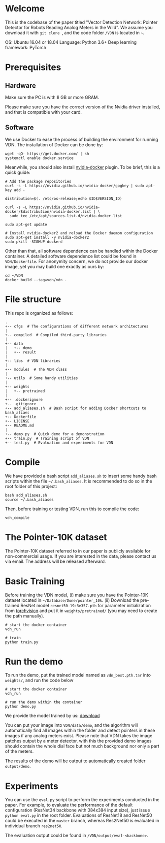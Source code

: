 # Welcome

This is the codebase of the paper titled "Vector Detection Network: Pointer Detector for Robots Reading Analog Meters in the Wild".
We assume you download it with `git clone `, and the code folder `/VDN` is located in `~`.

OS: Ubuntu 16.04 or 18.04
Language: Python 3.6+
Deep learning framework: PyTorch

# Prerequisites

## Hardware

Make sure the PC is with 8 GB or more GRAM.

Please make sure you have the correct version of the Nvidia driver installed, and that is compatible with your card.

## Software

We use Docker to ease the process of building the environment for running VDN. The installation of Docker can be done by:

```
wget -qO- https://get.docker.com/ | sh
systemctl enable docker.service
```

Meanwhile, you should also install [nvidia-docker][nv] plugin. To be brief, this is a quick guide:

```
# Add the package repositories
curl -s -L https://nvidia.github.io/nvidia-docker/gpgkey | sudo apt-key add -

distribution=$(. /etc/os-release;echo $ID$VERSION_ID)

curl -s -L https://nvidia.github.io/nvidia-docker/$distribution/nvidia-docker.list | \
  sudo tee /etc/apt/sources.list.d/nvidia-docker.list

sudo apt-get update

# Install nvidia-docker2 and reload the Docker daemon configuration
sudo apt-get install -y nvidia-docker2
sudo pkill -SIGHUP dockerd
```

Other than that, all software dependence can be handled within the Docker container.
A detailed software dependence list could be found in `VDN/Dockerfile`.
For anonymity concern, we do not provide our docker image, yet you may build one exactly as ours by:

```
cd ~/VDN
docker build --tag=vdn/vdn .
```

# File structure

This repo is organized as follows:

```
.
+-- cfgs  # The configurations of different network architectures
|
+-- compiled  # Compiled third-party libraries
|
+-- data
|   +-- demo
|   +-- result
|
+-- libs  # VDN libraries
|
+-- modules  # The VDN class
|
+-- utils  # Some handy utilities
|
+-- weights
|   +-- pretrained
|
+-- .dockerignore
+-- .gitignore
+-- add_aliases.sh  # Bash script for adding Docker shortcuts to bash_aliaes
+-- Dockerfile
+-- LICENSE
+-- README.md
|
+-- demo.py  # Quick demo for a demonstration
+-- train.py  # Training script of VDN
+-- test.py  # Evaluation and experiments for VDN

```

# Compile

We have provided a bash script `add_aliases.sh`  to insert some handy bash scripts within the file `~/.bash_aliases`.
It is recommended to do so in the root folder of this project:

```
bash add_aliases.sh
source ~/.bash_aliases
```

Then, before training or testing VDN, run this to compile the code:

```
vdn_compile
```

# The Pointer-10K dataset

The Pointer-10K dataset referred to in our paper is publicly available for non-commercial usage. 
If you are interested in the data, please contact us via email. The address will be released afterward. 


# Basic Training

Before training the VDN model, (i) make sure you have the Pointer-10K dataset located in `~/Database/Done/pointer_10k`.
(ii) Download the pre-trained ResNet model `resnet50-19c8e357.pth` for parameter initialization from 
[torchvision](https://github.com/pytorch/vision/blob/master/torchvision/models/resnet.py)
and put it in `weights/pretrained/` (you may need to create the path manually). 

```
# start the docker container
vdn_run

# train 
python train.py
```

# Run the demo

To run the demo, put the trained model named as `vdn_best.pth.tar` into `weights/`, and
run the code below

```
# start the docker container
vdn_run

# run the demo within the container
python demo.py
```

We provide the model trained by us: [download]()

You can put your image into `VDN/data/demo`, and the algorithm will automatically find all images within the folder
and detect pointers in these images if any analog meters exist. Please note that VDN takes the image patches output
by a meter detector, with this the provided demo images should contain the whole dial face but not much background 
nor only a part of the meters.
 
The results of the demo will be output to automatically created folder `output/demo`.

# Experiments

You can use the `eval.py` script to perform the experiments conducted in the paper.
For example, to evaluate the performance of the default configuration (ResNet34 backbone
with 384x384 input size), just issue `python eval.py` in the root folder. Evaluations 
of ResNet18 and ResNet50 could be executed in the `master` branch,
whereas Res2Net50 is evaluated in individual branch `res2net50`.

The evaluation output could be found in `/VDN/output/eval-<backbone>`.

   [nv]: <https://github.com/NVIDIA/nvidia-docker>